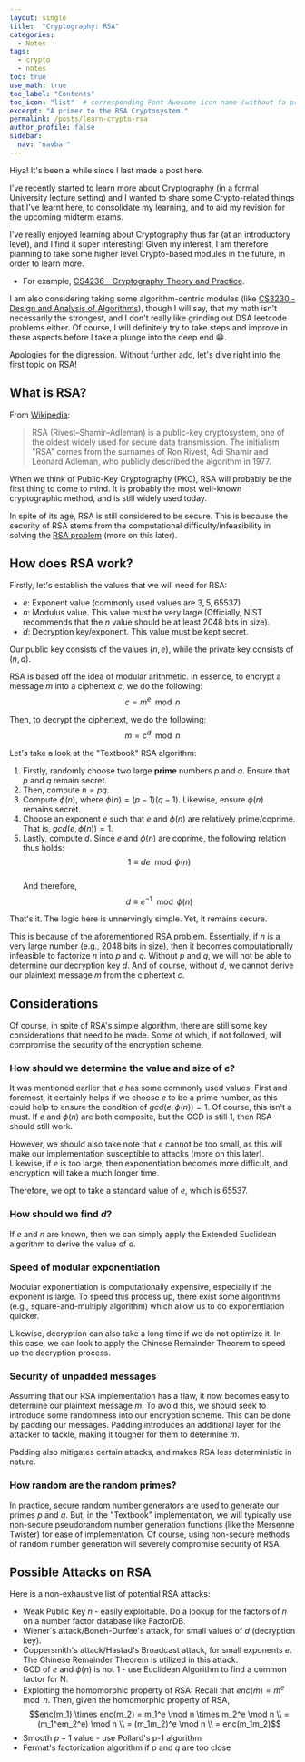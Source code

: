 ```yaml
---
layout: single
title:  "Cryptography: RSA"
categories: 
  - Notes
tags:
  - crypto
  - notes
toc: true
use_math: true
toc_label: "Contents"
toc_icon: "list"  # corresponding Font Awesome icon name (without fa prefix)
excerpt: "A primer to the RSA Cryptosystem."
permalink: /posts/learn-crypto-rsa
author_profile: false
sidebar:
  nav: "navbar"
---
```


Hiya! It's been a while since I last made a post here.

I've recently started to learn more about Cryptography (in a formal University lecture setting) and I wanted to share some Crypto-related things that I've learnt here, to consolidate my learning, and to aid my revision for the upcoming midterm exams.

I've really enjoyed learning about Cryptography thus far (at an introductory level), and I find it super interesting! Given my interest, I am therefore planning to take some higher level Crypto-based modules in the future, in order to learn more.

* For example, [CS4236 - Cryptography Theory and Practice](https://nusmods.com/courses/CS4236/cryptography-theory-and-practice).

I am also considering taking some algorithm-centric modules (like [CS3230 - Design and Analysis of Algorithms](https://nusmods.com/courses/CS3230/design-and-analysis-of-algorithms)), though I will say, that my math isn't necessarily the strongest, and I don't really like grinding out DSA leetcode problems either. Of course, I will definitely try to take steps and improve in these aspects before I take a plunge into the deep end 😁.

Apologies for the digression. Without further ado, let's dive right into the first topic on RSA!

## What is RSA?

From [Wikipedia](https://en.wikipedia.org/wiki/RSA_(cryptosystem)):
> RSA (Rivest–Shamir–Adleman) is a public-key cryptosystem, one of the oldest widely used for secure data transmission. The initialism "RSA" comes from the surnames of Ron Rivest, Adi Shamir and Leonard Adleman, who publicly described the algorithm in 1977.

When we think of Public-Key Cryptography (PKC), RSA will probably be the first thing to come to mind. It is probably the most well-known cryptographic method, and is still widely used today.

In spite of its age, RSA is still considered to be secure. This is because the security of RSA stems from the computational difficulty/infeasibility in solving the [RSA problem](https://en.wikipedia.org/wiki/RSA_problem) (more on this later).

## How does RSA work?

Firstly, let's establish the values that we will need for RSA:

* $e$: Exponent value (commonly used values are $3,5,65537$)
* $n$: Modulus value. This value must be very large (Officially, NIST recommends that the $n$ value should be at least 2048 bits in size).
* $d$: Decryption key/exponent. This value must be kept secret.

Our public key consists of the values $(n,e)$, while the private key consists of $(n,d)$.

RSA is based off the idea of modular arithmetic. In essence, to encrypt a message $m$ into a ciphertext $c$, we do the following:
$$c = m^e \mod n$$

Then, to decrypt the ciphertext, we do the following:
$$m = c^d \mod n$$

Let's take a look at the "Textbook" RSA algorithm:

1. Firstly, randomly choose two large **prime** numbers $p$ and $q$. Ensure that $p$ and $q$ remain secret.
2. Then, compute $n=pq$.
3. Compute $\phi(n)$, where $\phi(n)=(p-1)(q-1)$. Likewise, ensure $\phi(n)$ remains secret.
4. Choose an exponent $e$ such that $e$ and $\phi(n)$ are relatively prime/coprime. That is, $gcd(e, \phi(n))=1$.
5. Lastly, compute $d$. Since $e$ and $\phi(n)$ are coprime, the following relation thus holds:<br>$$1 \equiv de \mod \phi(n)$$<br>And therefore,<br>$$d \equiv e^{-1} \mod \phi(n)$$

That's it. The logic here is unnervingly simple. Yet, it remains secure.

This is because of the aforementioned RSA problem. Essentially, if $n$ is a very large number (e.g., 2048 bits in size), then it becomes computationally infeasible to factorize $n$ into $p$ and $q$. Without $p$ and $q$, we will not be able to determine our decryption key $d$. And of course, without $d$, we cannot derive our plaintext message $m$ from the ciphertext $c$.

## Considerations

Of course, in spite of RSA's simple algorithm, there are still some key considerations that need to be made. Some of which, if not followed, will compromise the security of the encryption scheme.

### How should we determine the value and size of $e$?

It was mentioned earlier that $e$ has some commonly used values. First and foremost, it certainly helps if we choose $e$ to be a prime number, as this could help to ensure the condition of $gcd(e,\phi(n))=1$. Of course, this isn't a must. If $e$ and $\phi(n)$ are both composite, but the GCD is still 1, then RSA should still work.

However, we should also take note that $e$ cannot be too small, as this will make our implementation susceptible to attacks (more on this later). Likewise, if $e$ is too large, then exponentiation becomes more difficult, and encryption will take a much longer time.

Therefore, we opt to take a standard value of $e$, which is $65537$.

### How should we find $d$?

If $e$ and $n$ are known, then we can simply apply the Extended Euclidean algorithm to derive the value of $d$.

### Speed of modular exponentiation

Modular exponentiation is computationally expensive, especially if the exponent is large. To speed this process up, there exist some algorithms (e.g., square-and-multiply algorithm) which allow us to do exponentiation quicker.

Likewise, decryption can also take a long time if we do not optimize it. In this case, we can look to apply the Chinese Remainder Theorem to speed up the decryption process.

### Security of unpadded messages

Assuming that our RSA implementation has a flaw, it now becomes easy to determine our plaintext message $m$. To avoid this, we should seek to introduce some randomness into our encryption scheme. This can be done by padding our messages. Padding introduces an additional layer for the attacker to tackle, making it tougher for them to determine $m$.

Padding also mitigates certain attacks, and makes RSA less deterministic in nature.

### How random are the random primes?

In practice, secure random number generators are used to generate our primes $p$ and $q$. But, in the "Textbook" implementation, we will typically use non-secure pseudorandom number generation functions (like the Mersenne Twister) for ease of implementation. Of course, using non-secure methods of random number generation will severely compromise security of RSA.

## Possible Attacks on RSA

Here is a non-exhaustive list of potential RSA attacks:

* Weak Public Key $n$ - easily exploitable. Do a lookup for the factors of $n$ on a number factor database like FactorDB.
* Wiener's attack/Boneh-Durfee's attack, for small values of $d$ (decryption key).
* Coppersmith's attack/Hastad's Broadcast attack, for small exponents $e$. The Chinese Remainder Theorem is utilized in this attack.
* GCD of $e$ and $\phi(n)$ is not 1 - use Euclidean Algorithm to find a common factor for N.
* Exploiting the homomorphic property of RSA: Recall that $enc(m) = m^e \mod n$. Then, given the homomorphic property of RSA,<br>
  $$enc(m_1) \times enc(m_2) = m_1^e \mod n \times m_2^e \mod n \\
  = (m_1^em_2^e) \mod n \\
  = (m_1m_2)^e \mod n \\
  = enc(m_1m_2)$$
* Smooth $p-1$ value - use Pollard's p-1 algorithm
* Fermat's factorization algorithm if $p$ and $q$ are too close
